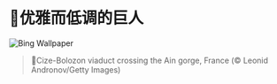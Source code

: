 # 🔖优雅而低调的巨人

![Bing Wallpaper](https://www.bing.com/th?id=OHR.BolozonViaduct_ZH-CN6408632524_1920x1080.jpg&rf=LaDigue_1920x1080.jpg&pid=hp)

> 📝Cize-Bolozon viaduct crossing the Ain gorge, France (© Leonid Andronov/Getty Images)
